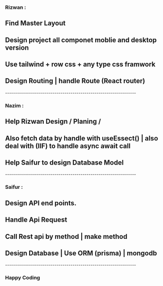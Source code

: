 ### Rizwan : 
## Find Master Layout
## Design project all componet moblie and desktop version
## Use tailwind + row css + any type css framwork
## Design Routing | handle Route (React router)
<p>------------------------------------------------------------------</p>

### Nazim : 
## Help Rizwan Design / Planing / 
## Also fetch data by handle with useEssect() | also deal with (IIF) to handle async await call
## Help Saifur to design Database Model 
<p>------------------------------------------------------------------</p>

### Saifur :
## Design API end points.
## Handle Api Request
## Call Rest api by method | make method 
## Design Database | Use ORM (prisma) | mongodb
<p>------------------------------------------------------------------</p>

### Happy Coding
